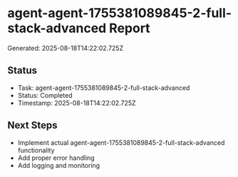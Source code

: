 # agent-agent-1755381089845-2-full-stack-advanced Report

Generated: 2025-08-18T14:22:02.725Z

## Status
- Task: agent-agent-1755381089845-2-full-stack-advanced
- Status: Completed
- Timestamp: 2025-08-18T14:22:02.725Z

## Next Steps
- Implement actual agent-agent-1755381089845-2-full-stack-advanced functionality
- Add proper error handling
- Add logging and monitoring
